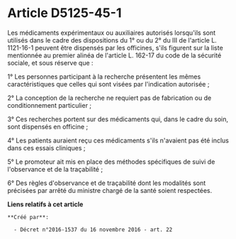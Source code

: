 # Article D5125-45-1

Les médicaments expérimentaux ou auxiliaires autorisés lorsqu'ils sont utilisés dans le cadre des dispositions du 1° ou du 2°
du III de l'article L. 1121-16-1 peuvent être dispensés par les officines, s'ils figurent sur la liste mentionnée au premier
alinéa de l'article L. 162-17 du code de la sécurité sociale, et sous réserve que : 

1° Les personnes participant à la recherche présentent les mêmes caractéristiques que celles qui sont visées par l'indication
autorisée ; 

2° La conception de la recherche ne requiert pas de fabrication ou de conditionnement particulier ; 

3° Ces recherches portent sur des médicaments qui, dans le cadre du soin, sont dispensés en officine ; 

4° Les patients auraient reçu ces médicaments s'ils n'avaient pas été inclus dans ces essais cliniques ; 

5° Le promoteur ait mis en place des méthodes spécifiques de suivi de l'observance et de la traçabilité ; 

6° Des règles d'observance et de traçabilité dont les modalités sont précisées par arrêté du ministre chargé de la santé
soient respectées.

**Liens relatifs à cet article**

	**Créé par**:

	  - Décret n°2016-1537 du 16 novembre 2016 - art. 22
